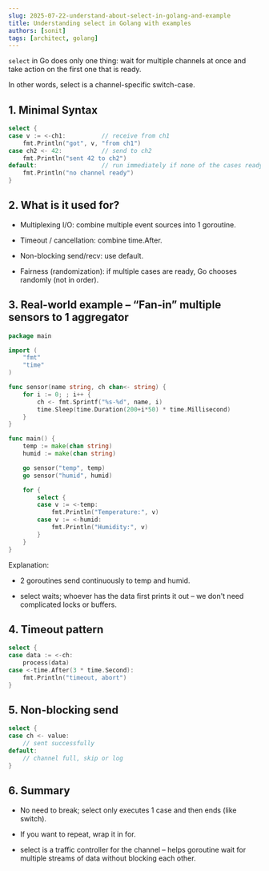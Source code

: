 ```yaml
---
slug: 2025-07-22-understand-about-select-in-golang-and-example
title: Understanding select in Golang with examples
authors: [sonit]
tags: [architect, golang]
---
```


`select` in Go does only one thing: wait for multiple channels at once and take action on the first one that is ready.

In other words, select is a channel-specific switch-case.

<!-- truncate -->

## 1. Minimal Syntax

```go
select {
case v := <-ch1:          // receive from ch1
    fmt.Println("got", v, "from ch1")
case ch2 <- 42:           // send to ch2
    fmt.Println("sent 42 to ch2")
default:                  // run immediately if none of the cases ready => non-blocking
    fmt.Println("no channel ready")
}
```

## 2. What is it used for?

- Multiplexing I/O: combine multiple event sources into 1 goroutine.

- Timeout / cancellation: combine time.After.

- Non-blocking send/recv: use default.

- Fairness (randomization): if multiple cases are ready, Go chooses randomly (not in order).

## 3. Real-world example – “Fan-in” multiple sensors to 1 aggregator

```go
package main

import (
    "fmt"
    "time"
)

func sensor(name string, ch chan<- string) {
    for i := 0; ; i++ {
        ch <- fmt.Sprintf("%s-%d", name, i)
        time.Sleep(time.Duration(200+i*50) * time.Millisecond)
    }
}

func main() {
    temp := make(chan string)
    humid := make(chan string)

    go sensor("temp", temp)
    go sensor("humid", humid)

    for {
        select {
        case v := <-temp:
            fmt.Println("Temperature:", v)
        case v := <-humid:
            fmt.Println("Humidity:", v)
        }
    }
}
```

Explanation:

- 2 goroutines send continuously to temp and humid.

- select waits; whoever has the data first prints it out – we don't need complicated locks or buffers.

## 4. Timeout pattern

```go
select {
case data := <-ch:
    process(data)
case <-time.After(3 * time.Second):
    fmt.Println("timeout, abort")
}
```

## 5. Non-blocking send

```go
select {
case ch <- value:
    // sent successfully
default:
    // channel full, skip or log
}
```

## 6. Summary

- No need to break; select only executes 1 case and then ends (like switch).

- If you want to repeat, wrap it in for.

- select is a traffic controller for the channel – helps goroutine wait for multiple streams of data without blocking each other.
